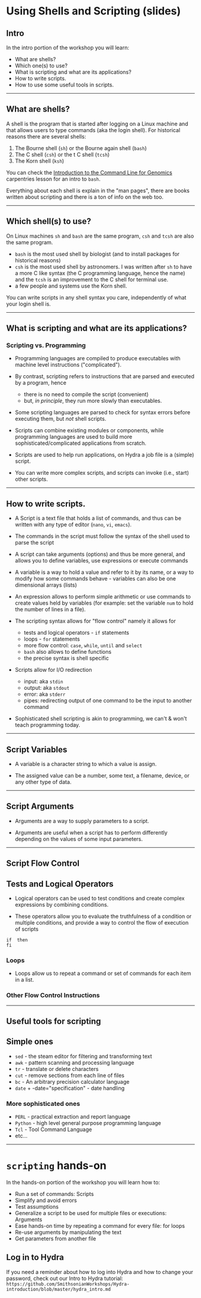 # Using Shells and Scripting (slides)
## Intro

In the intro portion of the workshop you will learn:

 * What are shells?
 * Which one(s) to use?
 * What is scripting and what are its applications?
 * How to write scripts.
 * How to use some useful tools in scripts.

---

## What are shells?

  A shell is the program that is started after logging on a Linux machine and
  that allows users to type commands (aka the login shell). For historical
  reasons there are several shells:

  1. The Bourne shell (`sh`) or the Bourne again shell (`bash`)
  2. The C shell (`csh`) or the t C shell (`tcsh`)
  3. The Korn shell (`ksh`)

  You can check the [Introduction to the Command Line for
  Genomics](https://datacarpentry.org/shell-genomics/01-introduction/index.html)
  carpentries lesson for an intro to `bash`.

  Everything about each shell is explain in the "man pages", there are books
  written about scripting and there is a ton of info on the web too.

---

## Which shell(s) to use?

  On Linux machines `sh` and `bash` are the same program, `csh` and `tcsh` are
  also the same program. 

  * `bash` is the most used shell by biologist (and to install packages for
    historical reasons)
  * `csh` is the most used shell by  astronomers. I was written after `sh` to
    have a more C like syntax (the C programming language, hence the name) and
    the `tcsh` is an improvement to the C shell for terminal use.
  * a few people and systems use the Korn shell.

  You can write scripts in any shell syntax you care, independently of what your
  login shell is.

---

## What is scripting and what are its applications?

### Scripting vs. Programming

 * Programming languages are compiled to produce executables with machine
   level instructions ("complicated").
 * By contrast, scripting refers to instructions that are parsed and executed
   by a program, hence 

   * there is no need to compile the script (convenient) 
   * but, _in principle_, they run more slowly than executables.

 * Some scripting languages are parsed to check for syntax errors before
   executing them, but *not* shell scripts.
 * Scripts can combine existing modules or components, while programming
   languages are used to build more sophisticated/complicated applications from scratch.
 * Scripts are used to help run applications, on Hydra a job file is a
   (simple) script.
 * You can write more complex scripts, and scripts can invoke (i.e., start)
   other scripts.

---

## How to write scripts.

 * A Script is a text file that holds a list of commands, and thus can be
   written with any type of editor (`nano`, `vi`, `emacs`).

 * The commands in the script must follow the syntax of the shell used to
   parse the script

 * A script can take arguments (options) and thus be more general, and allows
   you to define variables, use expressions or execute commands
  * A variable is a way to hold a value and refer to it by its name, or a way
   to modify how some commands behave - variables can also be one dimensional
   arrays (lists)
  * An expression allows to perform simple arithmetic or use commands to
   create values held by variables (for example: set the variable `num` to hold the
   number of lines in a file).

 * The scripting syntax allows for "flow control" namely it allows for

   * tests and logical operators - `if` statements
   * loops - `for` statements
   * more flow control: `case`, `while`, `until` and `select`
   * `bash` also allows to define functions
   * the precise syntax is shell specific

 * Scripts allow for I/O redirection

   * input: aka `stdin`
   * output: aka `stdout`
   * error: aka `stderr`
   * pipes: redirecting output of one command to be the input to another
 command

 * Sophisticated shell scripting is akin to programming, we can't & won't teach
   programming today.

---

## Script Variables

  * A variable is a character string to which  a value is assign. 

  * The assigned value can be a number, some text, a filename, device, or any other type of
    data.

---

## Script Arguments

  * Arguments are a way to supply parameters to a script. 

  * Arguments are useful when a script has to perform differently
    depending on the values of some input parameters.

---

## Script Flow Control

## Tests and Logical Operators

 * Logical operators can be used to test conditions and create complex
   expressions by combining conditions. 

 * These operators allow you to evaluate the truthfulness of a condition or
   multiple conditions, and provide a way to control the flow of execution of
   scripts 
```
if  then
fi
```

### Loops

 * Loops allow us to repeat a command or set of commands for each item in a list.

### Other Flow Control Instructions

---

## Useful tools for scripting

## Simple ones

  * `sed` - the steam editor for filtering and transforming text
  * `awk` - pattern scanning and processing language
  * `tr` - translate or delete characters
  * `cut` - remove sections from each line of files
  * `bc` - An arbitrary precision calculator language
  * `date` +<format> -date="specification" - date handling

### More sophisticated ones
  
 * `PERL` - practical extraction and report language 
 * `Python` - high level general purpose programming language
 * `Tcl` - Tool Command Language
 * etc...

---

# `scripting` hands-on

In the hands-on portion of the workshop you will learn how to:

- Run a set of commands: Scripts
- Simplify and avoid errors
- Test assumptions
- Generalize a script to be used for multiple files or executions: Arguments 
- Ease hands-on time by repeating a command for every file: for loops
- Re-use arguments by manipulating the text
- Get parameters from another file 

## Log in to Hydra

If you need a reminder about how to log into Hydra and how to change your password, check out our Intro to Hydra tutorial: `https://github.com/SmithsonianWorkshops/Hydra-introduction/blob/master/hydra_intro.md`

